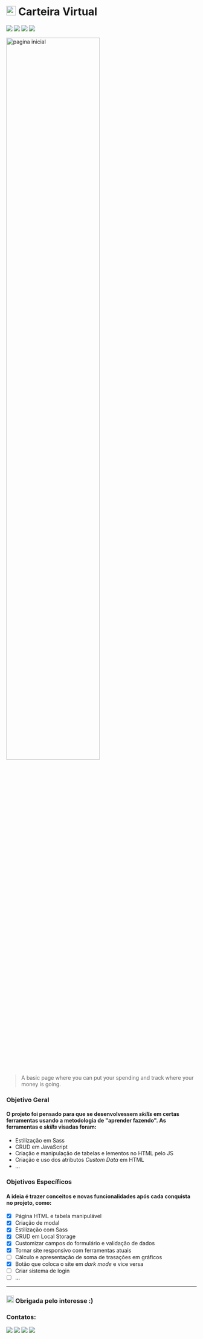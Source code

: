 # <img height="25px" src="https://cdn-icons-png.flaticon.com/512/214/214362.png"> Carteira Virtual

![](https://img.shields.io/github/repo-size/mylennabra/carteira-virtual?color=%23ffc52c&label=repo-size&style=flat-square)
![](https://img.shields.io/github/languages/count/mylennabra/carteira-virtual?color=%23ffc52c&style=flat-square)
![](https://img.shields.io/github/languages/top/mylennabra/carteira-virtual?color=%23ffc52c&style=flat-square)
![](https://img.shields.io/github/last-commit/mylennabra/carteira-virtual?color=%23ffc52c&style=flat-square)

<img width="70%" src="https://user-images.githubusercontent.com/74362841/159394035-5780e063-ac34-4703-abb7-62f1eb24945c.png" alt="pagina inicial">

> A basic page where you can put your spending and track where your money is going.


### Objetivo Geral

#### O projeto foi pensado para que se desenvolvessem <i>skills</i> em certas ferramentas usando a metodologia de "aprender fazendo". As ferramentas e <i>skills</i> visadas foram:
- Estilização em Sass
- CRUD em JavaScript
- Criação e manipulação de tabelas e lementos no HTML pelo JS
- Criação e uso dos atributos <i>Custom Data</i> em HTML
- ...

### Objetivos Específicos
#### A ideia é trazer conceitos e novas funcionalidades após cada conquista no projeto, como:
- [x] Página HTML e tabela manipulável
- [x] Criação de modal
- [x] Estilização com Sass
- [x] CRUD em Local Storage
- [x] Customizar campos do formulário e validação de dados
- [x] Tornar site responsivo com ferramentas atuais
- [ ] Cálculo e apresentação de soma de trasações em gráficos
- [x] Botão que coloca o site em <i>dark mode</i> e vice versa
- [ ] Criar sistema de login
- [ ] ...

<hr>

### <img height="20px" src="https://user-images.githubusercontent.com/74362841/159389425-51135c2f-90d7-4e5a-a801-635a06f755bf.gif"> Obrigada pelo interesse :)

### Contatos:

<a href="https://www.linkedin.com/in/mylenna-rodrigues-794553210" target="_blank"><img src="https://img.shields.io/badge/-LinkedIn-%230077B5?style=for-the-badge&logo=linkedin&logoColor=white" target="_blank"></a> 
<a href = "mailto:mylennabra@gmail.com"><img src="https://img.shields.io/badge/-Gmail-%23527f?style=for-the-badge&logo=gmail&logoColor=white" target="_blank"></a>
<a href="https://discord.gg/lolarilarilo#8906" target="_blank"><img src="https://img.shields.io/badge/Discord-7289DA?style=for-the-badge&logo=discord&logoColor=white" target="_blank"></a> 
<a href="https://instagram.com/mylennabra" target="_blank"><img src="https://img.shields.io/badge/-Instagram-%2396346F?style=for-the-badge&logo=instagram&logoColor=white"  target="_blank"></a>
